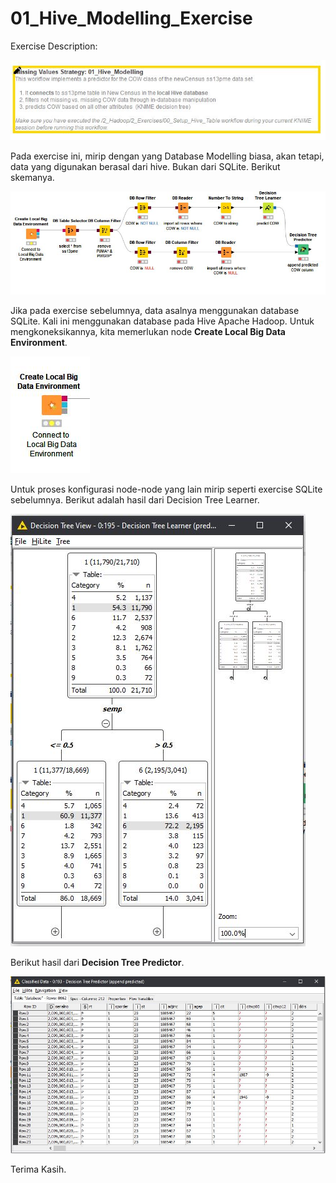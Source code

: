 # 01_Hive_Modelling_Exercise
Exercise Description:

![enter image description here](https://github.com/Armunz/big-data/blob/master/tugas2/2_Hadoop_Exercise/01_Hive_Modelling/dokumentasi/description.JPG?raw=true)

Pada exercise ini, mirip dengan yang Database Modelling biasa, akan tetapi, data yang digunakan berasal dari hive. Bukan dari SQLite. Berikut skemanya.

![enter image description here](https://github.com/Armunz/big-data/blob/master/tugas2/2_Hadoop_Exercise/01_Hive_Modelling/dokumentasi/exercise%202.JPG?raw=true)

Jika pada exercise sebelumnya, data asalnya menggunakan database SQLite. Kali ini menggunakan database pada Hive Apache Hadoop. Untuk mengkoneksikannya, kita memerlukan node **Create Local Big Data Environment**.

![enter image description here](https://github.com/Armunz/big-data/blob/master/tugas2/2_Hadoop_Exercise/01_Hive_Modelling/dokumentasi/big%20data%20virtual%20environment.JPG?raw=true)

Untuk proses konfigurasi node-node yang lain mirip seperti exercise SQLite sebelumnya. Berikut adalah hasil dari Decision Tree Learner.

![enter image description here](https://github.com/Armunz/big-data/blob/master/tugas2/2_Hadoop_Exercise/01_Hive_Modelling/dokumentasi/hasil%20decision%20tree.JPG?raw=true)

Berikut hasil dari **Decision Tree Predictor**.

![enter image description here](https://github.com/Armunz/big-data/blob/master/tugas2/2_Hadoop_Exercise/01_Hive_Modelling/dokumentasi/hasil%20decision%20tree%20predictor.JPG?raw=true)

Terima Kasih.
